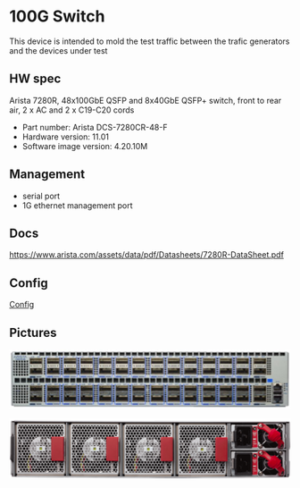 # 100G Switch

This device is intended to mold the test traffic between the trafic generators and the devices under test

## HW spec

Arista 7280R, 48x100GbE QSFP and 8x40GbE QSFP+ switch, front to rear air, 2 x AC and 2 x C19-C20 cords

- Part number: Arista DCS-7280CR-48-F
- Hardware version: 11.01
- Software image version: 4.20.10M

## Management

- serial port
- 1G ethernet management port

## Docs

https://www.arista.com/assets/data/pdf/Datasheets/7280R-DataSheet.pdf

## Config

[Config](arista.config)

## Pictures

![front](front.jpg)

![back](back.png)
